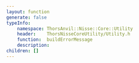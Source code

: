 ```yaml
---
layout: function
generate: false
typeInfo:
    namespace: ThorsAnvil::Nisse::Core::Utility
    header:    ThorsNisseCoreUtility/Utility.h
    function:  buildErrorMessage
    description: 
children: []
---
```


